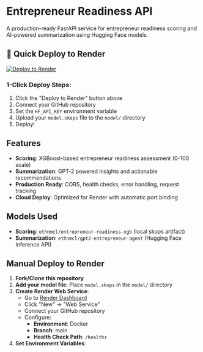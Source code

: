 # Entrepreneur Readiness API

A production-ready FastAPI service for entrepreneur readiness scoring and AI-powered summarization using Hugging Face models.

## 🚀 Quick Deploy to Render

[![Deploy to Render](https://render.com/images/deploy-to-render-button.svg)](https://render.com/deploy)

### 1-Click Deploy Steps:
1. Click the "Deploy to Render" button above
2. Connect your GitHub repository
3. Set the `HF_API_KEY` environment variable
4. Upload your `model.skops` file to the `model/` directory
5. Deploy!

## Features

- **Scoring**: XGBoost-based entrepreneur readiness assessment (0-100 scale)
- **Summarization**: GPT-2 powered insights and actionable recommendations
- **Production Ready**: CORS, health checks, error handling, request tracking
- **Cloud Deploy**: Optimized for Render with automatic port binding

## Models Used

- **Scoring**: `ethnmcl/entrepreneur-readiness-xgb` (local skops artifact)
- **Summarization**: `ethnmcl/gpt2-entrepreneur-agent` (Hugging Face Inference API)

## Manual Deploy to Render

1. **Fork/Clone this repository**
2. **Add your model file**: Place `model.skops` in the `model/` directory
3. **Create Render Web Service**:
   - Go to [Render Dashboard](https://dashboard.render.com)
   - Click "New" → "Web Service"
   - Connect your GitHub repository
   - Configure:
     - **Environment**: Docker
     - **Branch**: main
     - **Health Check Path**: `/healthz`
4. **Set Environment Variables**:
